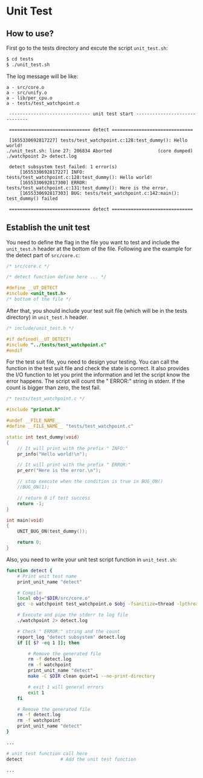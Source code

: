 # Unit Test

## How to use?

First go to the tests directory and excute the script `unit_test.sh`:
```bash
$ cd tests
$ ./unit_test.sh
```

The log message will be like:

```log
a - src/core.o
a - src/unify.o
a - lib/per_cpu.o
a - tests/test_watchpoint.o

 ------------------------------ unit test start ------------------------------ 

 ============================== detect ============================== 

 [1655330692817227] tests/test_watchpoint.c:128:test_dummy(): Hello world!
./unit_test.sh: line 27: 206834 Aborted                 (core dumped) ./watchpoint 2> detect.log

 detect subsystem test failed: 1 error(s) 
     [1655330692817227] INFO: tests/test_watchpoint.c:128:test_dummy(): Hello world!
     [1655330692817300] ERROR: tests/test_watchpoint.c:131:test_dummy(): Here is the error.
     [1655330692817303] BUG: tests/test_watchpoint.c:142:main(): test_dummy() failed

 ============================== detect ============================== 

```

## Establish the unit test

You need to define the flag in the file you want to test and include the `unit_test.h` header at the bottom of the file.
Following are the example for the detect part of `src/core.c`:

```cpp
/* src/core.c */

/* detect function define here ... */

#define __UT_DETECT
#include <unit_test.h>
/* bottom of the file */
```

After that, you should include your test suit file (which will be in the tests directory) in `unit_test.h` header.
```cpp
/* include/unit_test.h */

#if defined(__UT_DETECT)
#include "../tests/test_watchpoint.c"
#endif
```

For the test suit file, you need to design your testing.
You can call the function in the test suit file and check the state is correct.
It also provides the I/O function to let you print the information and let the script know the error happens.
The script will count the " ERROR:" string in stderr.
If the count is bigger than zero, the test fail.

```cpp
/* tests/test_watchpoint.c */

#include "printut.h"

#undef __FILE_NAME__
#define __FILE_NAME__ "tests/test_watchpoint.c"

static int test_dummy(void)
{
	// It will print with the prefix " INFO:"
	pr_info("Hello world!\n");

	// It will print with the prefix " ERROR:"
	pr_err("Here is the error.\n");

	// stop execute when the condition is true in BUG_ON()
	//BUG_ON(1);

	// return 0 if test success
	return -1;
}

int main(void)
{
	UNIT_BUG_ON(test_dummy());

	return 0;
}
```

Also, you need to write your unit test script function in `unit_test.sh`:

```bash
function detect {
	# Print unit test name
	print_unit_name "detect"

	# Compile
	local obj="$DIR/src/core.o"
	gcc -o watchpoint test_watchpoint.o $obj -fsanitize=thread -lpthread

	# Execute and pipe the stderr to log file
	./watchpoint 2> detect.log

	# Check " ERROR:" string and the count
	report_log "detect subsystem" detect.log
	if [[ $? -eq 1 ]]; then

		# Remove the generated file
		rm -f detect.log
		rm -f watchpoint
		print_unit_name "detect"
		make -C $DIR clean quiet=1 --no-print-directory

		# exit 1 will general errors
		exit 1
	fi

	# Remove the generated file
	rm -f detect.log
	rm -f watchpoint
	print_unit_name "detect"
}

...

# unit test function call here
detect				# Add the unit test function

...
```
